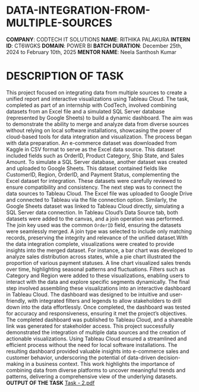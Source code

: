 # DATA-INTEGRATION-FROM-MULTIPLE-SOURCES
**COMPANY**: CODTECH IT SOLUTIONS
**NAME**: RITHIKA PALAKURA
**INTERN ID**: CT6WGKS
**DOMAIN**: POWER BI
**BATCH DURATION**: December 25th, 2024 to February 10th, 2025
**MENTOR NAME**: Neela Santhosh Kumar
# DESCRIPTION OF TASK
This project focused on integrating data from multiple sources to create a unified report and interactive visualizations using Tableau Cloud. The task, completed as part of an internship with CodTech, involved combining datasets from an Excel file and a simulated SQL Server database (represented by Google Sheets) to build a dynamic dashboard. The aim was to demonstrate the ability to merge and analyze data from diverse sources without relying on local software installations, showcasing the power of cloud-based tools for data integration and visualization. The process began with data preparation. An e-commerce dataset was downloaded from Kaggle in CSV format to serve as the Excel data source. This dataset included fields such as OrderID, Product Category, Ship State, and Sales Amount. To simulate a SQL Server database, another dataset was created and uploaded to Google Sheets. This dataset contained fields like CustomerID, Region, OrderID, and Payment Status, complementing the Excel dataset for integration. These datasets were carefully reviewed to ensure compatibility and consistency. The next step was to connect the data sources to Tableau Cloud. The Excel file was uploaded to Google Drive and connected to Tableau via the file connection option. Similarly, the Google Sheets dataset was linked to Tableau Cloud directly, simulating a SQL Server data connection. In Tableau Cloud’s Data Source tab, both datasets were added to the canvas, and a join operation was performed. The join key used was the common `OrderID` field, ensuring the datasets were seamlessly merged. A join type was selected to include only matching records, preserving the integrity and relevance of the unified dataset.With the data integration complete, visualizations were created to provide insights into the merged dataset. For instance, a bar chart was developed to analyze sales distribution across states, while a pie chart illustrated the proportion of various payment statuses. A line chart visualized sales trends over time, highlighting seasonal patterns and fluctuations. Filters such as Category and Region were added to these visualizations, enabling users to interact with the data and explore specific segments dynamically.
The final step involved assembling these visualizations into an interactive dashboard in Tableau Cloud. The dashboard was designed to be intuitive and user-friendly, with integrated filters and legends to allow stakeholders to drill down into the data effortlessly. Once completed, the dashboard was tested for accuracy and responsiveness, ensuring it met the project’s objectives. The completed dashboard was published to Tableau Cloud, and a shareable link was generated for stakeholder access.
This project successfully demonstrated the integration of multiple data sources and the creation of actionable visualizations. Using Tableau Cloud ensured a streamlined and efficient process without the need for local software installations. The resulting dashboard provided valuable insights into e-commerce sales and customer behavior, underscoring the potential of data-driven decision-making in a business context. This work highlights the importance of combining data from diverse platforms to uncover meaningful trends and patterns, delivering a comprehensive view of the underlying datasets.
 **OUTPUT OF THE TASK**
 [Task - 2.pdf](https://github.com/user-attachments/files/18428117/Task.-.2.pdf)

